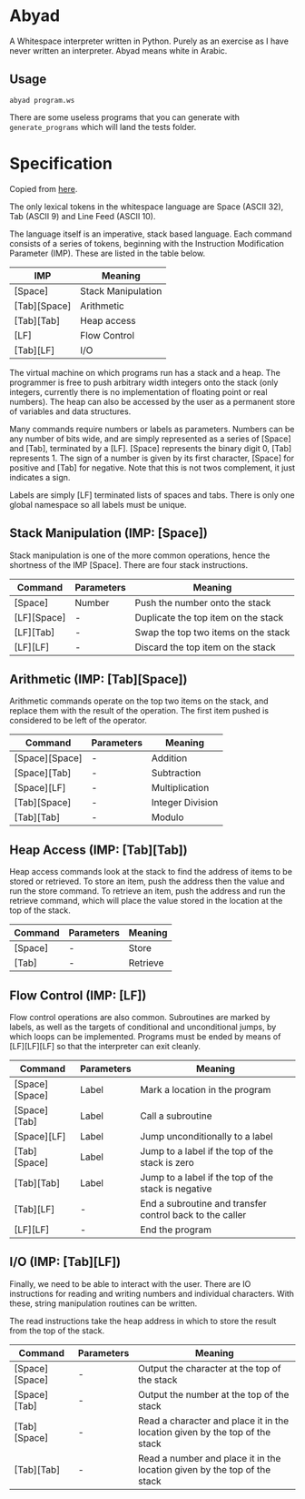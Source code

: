 # Abyad

A Whitespace interpreter written in Python. Purely as an exercise as I
have never written an interpreter. Abyad means white in Arabic.

## Usage

`abyad program.ws`

There are some useless programs that you can generate with
`generate_programs` which will land the tests folder.


# Specification
Copied from [here](http://compsoc.dur.ac.uk/whitespace/tutorial.html).

The only lexical tokens in the whitespace language are Space (ASCII 32),
Tab (ASCII 9) and Line Feed (ASCII 10).

The language itself is an imperative, stack based language. Each
command consists of a series of tokens, beginning with the Instruction
Modification Parameter (IMP). These are listed in the table below.

| IMP           | Meaning            |
| ------------- | ------------------ |
| [Space]       | Stack Manipulation |
| [Tab][Space]  | Arithmetic         |
| [Tab][Tab]    | Heap access        |
| [LF]          | Flow Control       |
| [Tab][LF]     | I/O                |

The virtual machine on which programs run has a stack and a heap. The
programmer is free to push arbitrary width integers onto the stack (only
integers, currently there is no implementation of floating point or real
numbers). The heap can also be accessed by the user as a permanent store
of variables and data structures.

Many commands require numbers or labels as parameters. Numbers can be
any number of bits wide, and are simply represented as a series of
[Space] and [Tab], terminated by a [LF]. [Space] represents the binary
digit 0, [Tab] represents 1. The sign of a number is given by its first
character, [Space] for positive and [Tab] for negative. Note that this
is not twos complement, it just indicates a sign.

Labels are simply [LF] terminated lists of spaces and tabs. There is only one
global namespace so all labels must be unique.

## Stack Manipulation (IMP: [Space])

Stack manipulation is one of the more common operations, hence the shortness
of the IMP [Space]. There are four stack instructions.

| Command        | Parameters | Meaning                             |
| -------------- | ---------- | ----------------------------------- |
| [Space]        | Number     | Push the number onto the stack      |
| [LF][Space]    | -          | Duplicate the top item on the stack |
| [LF][Tab]      | -          | Swap the top two items on the stack |
| [LF][LF]       | -          | Discard the top item on the stack   |

## Arithmetic (IMP: [Tab][Space])

Arithmetic commands operate on the top two items on the stack, and replace
them with the result of the operation. The first item pushed is considered to
be left of the operator.

| Command        | Parameters | Meaning          |
| -------------- | ---------- | ---------------- |
| [Space][Space] | -          | Addition         |
| [Space][Tab]   | -          | Subtraction      |
| [Space][LF]    | -          | Multiplication   |
| [Tab][Space]   | -          | Integer Division |
| [Tab][Tab]     | -          | Modulo           |

## Heap Access (IMP: [Tab][Tab])

Heap access commands look at the stack to find the address of items to
be stored or retrieved. To store an item, push the address then the
value and run the store command. To retrieve an item, push the address
and run the retrieve command, which will place the value stored in the
location at the top of the stack.

| Command        | Parameters | Meaning  |
| -------------- | ---------- | -------- |
| [Space]        | -          | Store    |
| [Tab]          | -          | Retrieve |

## Flow Control (IMP: [LF])

Flow control operations are also common. Subroutines are marked by
labels, as well as the targets of conditional and unconditional jumps,
by which loops can be implemented. Programs must be ended by means of
[LF][LF][LF] so that the interpreter can exit cleanly.

| Command        | Parameters | Meaning                                                  |
| -------------- | ---------- | -------------------------------------------------------- |
| [Space][Space] | Label      | Mark a location in the program                           |
| [Space][Tab]   | Label      | Call a subroutine                                        |
| [Space][LF]    | Label      | Jump unconditionally to a label                          |
| [Tab][Space]   | Label      | Jump to a label if the top of the stack is zero          |
| [Tab][Tab]     | Label      | Jump to a label if the top of the stack is negative      |
| [Tab][LF]      | -          | End a subroutine and transfer control back to the caller |
| [LF][LF]       | -          | End the program                                          |

## I/O (IMP: [Tab][LF])

Finally, we need to be able to interact with the user. There are IO
instructions for reading and writing numbers and individual characters.
With these, string manipulation routines can be written.

The read instructions take the heap address in which to store the result
from the top of the stack.

| Command        | Parameters | Meaning                                                                     |
| -------------- | ---------- | --------------------------------------------------------------------------- |
| [Space][Space] | -          | Output the character at the top of the stack                                |
| [Space][Tab]   | -          | Output the number at the top of the stack                                   |
| [Tab][Space]   | -          | Read a character and place it in the location given by the top of the stack |
| [Tab][Tab]     | -          | Read a number and place it in the location given by the top of the stack    |
